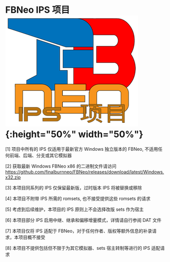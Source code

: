 # FBNeo IPS 项目 ![test](image/FBNeo_IPS_Taoenwen_2025.webp){:height="50%" width="50%"}


[1] 项目中所有的 IPS 仅适用于最新官方 Windows 独立版本的 FBNeo, 不适用任何前端、后端、分支或其它模拟器

[2] 获取最新 Windows FBNeo x86 的二进制文件请访问 https://github.com/finalburnneo/FBNeo/releases/download/latest/Windows.x32.zip

[3] 本项目同系列的 IPS 仅保留最新版，过时版本 IPS 将被替换或移除

[4] 本项目不附带 IPS 所需的 romsets, 也不接受提供这些 romsets 的请求

[5] 考虑到后续维护，本项目的 IPS 原则上不会选择改版 sets 作为宿主

[6] 本项目部分 IPS 启用中继、继承和偏移增量模式，详情请自行参阅 DAT 文件

[7] 本项目仅将 IPS 适配于 FBNeo，对于任何作者、版权等额外信息的补录请求，本项目概不接受

[8] 本项目不提供包括但不限于为其它模拟器、sets 宿主转制等进行的 IPS 适配请求